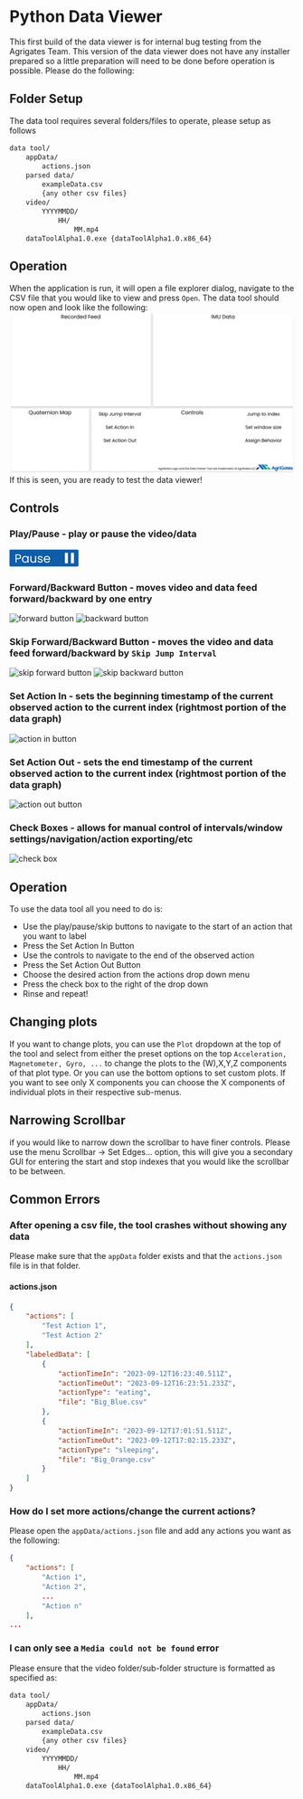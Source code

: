 # Python Data Viewer
This first build of the data viewer is for internal bug testing from the Agrigates Team. This version of the data viewer does not have any installer prepared so a little preparation will need to be done before operation is possible. Please do the following:
## Folder Setup
The data tool requires several folders/files to operate, please setup as follows
```
data tool/
    appData/
        actions.json
    parsed data/
        exampleData.csv
        {any other csv files}
    video/
        YYYYMMDD/
            HH/
                MM.mp4
    dataToolAlpha1.0.exe {dataToolAlpha1.0.x86_64}
```

## Operation
When the application is run, it will open a file explorer dialog, navigate to the CSV file that you would like to view and press `Open`. The data tool should now open and look like the following:
![dataToolLandingPage](./assets/background.png)
If this is seen, you are ready to test the data viewer!

## Controls
### Play/Pause - play or pause the video/data
![play icon](./assets/pauseBtn.png)

### Forward/Backward Button - moves video and data feed forward/backward by one entry
![forward button](https://media.discordapp.net/attachments/989267870527651872/1164457036608720907/forwardBtn.png?ex=65434820&is=6530d320&hm=d2ab59f4e6d96ab6eec411df9a1340fb9043d76c5e451fea2be38b8be5723a76&=)
![backward button](https://media.discordapp.net/attachments/989267870527651872/1164457036331888711/backBtn.png?ex=65434820&is=6530d320&hm=44629aa241494752b94dad4359d0953564a0809a6b846878018b248f4a12d288&=)

### Skip Forward/Backward Button - moves the video and data feed forward/backward by `Skip Jump Interval`
![skip forward button](https://media.discordapp.net/attachments/989267870527651872/1164457037585973288/skipForwardBtn.png?ex=65434820&is=6530d320&hm=b7dd4c76b04b72d3efa8193055ecbdf5f66cfd2f0d377cd4bac24d03acde3c5d&=)
![skip backward button](https://media.discordapp.net/attachments/989267870527651872/1164457037342724166/skipBackBtn.png?ex=65434820&is=6530d320&hm=cfe849d4cd3587dd2958345a41e4fac08ede105aecd45cf2a2c968f6d2decd77&=)

### Set Action In - sets the beginning timestamp of the current observed action to the current index (rightmost portion of the data graph)
![action in button](https://media.discordapp.net/attachments/989267870527651872/1164457037791506522/zoneInBtn.png?ex=65434820&is=6530d320&hm=33e637170be8b281a67b332155725945e70d55689e1e36829f49741738a0cf9a&=)

### Set Action Out - sets the end timestamp of the current observed action to the current index (rightmost portion of the data graph)
![action out button](https://media.discordapp.net/attachments/989267870527651872/1164457038047367239/zoneOutBtn.png?ex=65434820&is=6530d320&hm=9caeafcd66c4dc85236e7b56da8920ce8de27d41fc28c503351b893d5219e971&=)

### Check Boxes - allows for manual control of intervals/window settings/navigation/action exporting/etc
![check box](https://media.discordapp.net/attachments/989267870527651872/1164458695434965043/checkBtn.png?ex=654349ab&is=6530d4ab&hm=d2cdac93dbf8d7c2850e51fe4f2c84699ba4bf0e2d981ef7402c423f073e1ce0&=)

## Operation
To use the data tool all you need to do is:
- Use the play/pause/skip buttons to navigate to the start of an action that you want to label
- Press the Set Action In Button
- Use the controls to navigate to the end of the observed action
- Press the Set Action Out Button
- Choose the desired action from the actions drop down menu
- Press the check box to the right of the drop down
- Rinse and repeat!

## Changing plots
If you want to change plots, you can use the `Plot` dropdown at the top of the tool and select from either the preset options on the top `Acceleration, Magnetometer, Gyro, ...` to change the plots to the (W),X,Y,Z components of that plot type. Or you can use the bottom options to set custom plots. If you want to see only X components you can choose the X components of individual plots in their respective sub-menus.

## Narrowing Scrollbar
if you would like to narrow down the scrollbar to have finer controls. Please use the menu Scrollbar -> Set Edges... option, this will give you a secondary GUI for entering the start and stop indexes that you would like the scrollbar to be between.

## Common Errors
### After opening a csv file, the tool crashes without showing any data
Please make sure that the `appData` folder exists and that the `actions.json` file is in that folder.
#### actions.json
```json
{
    "actions": [
        "Test Action 1",
        "Test Action 2"
    ],
    "labeledData": [
        {
            "actionTimeIn": "2023-09-12T16:23:40.511Z",
            "actionTimeOut": "2023-09-12T16:23:51.233Z",
            "actionType": "eating",
            "file": "Big_Blue.csv"
        },
        {
            "actionTimeIn": "2023-09-12T17:01:51.511Z",
            "actionTimeOut": "2023-09-12T17:02:15.233Z",
            "actionType": "sleeping",
            "file": "Big_Orange.csv"
        }
    ]
}
```

### How do I set more actions/change the current actions?
Please open the `appData/actions.json` file and add any actions you want as the following:
```json
{
    "actions": [
        "Action 1",
        "Action 2",
        ...
        "Action n"
    ],
...
```

### I can only see a `Media could not be found` error
Please ensure that the video folder/sub-folder structure is formatted as specified as:
```
data tool/
    appData/
        actions.json
    parsed data/
        exampleData.csv
        {any other csv files}
    video/
        YYYYMMDD/
            HH/
                MM.mp4
    dataToolAlpha1.0.exe {dataToolAlpha1.0.x86_64}
```